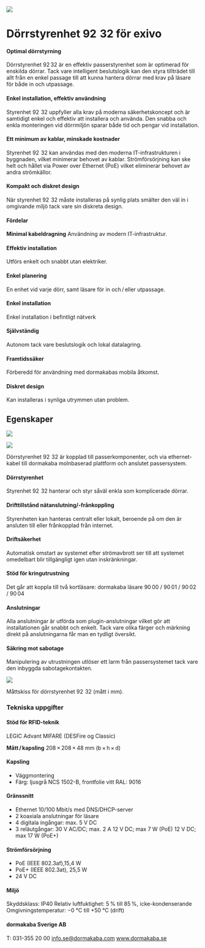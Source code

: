 ![](_page_0_Picture_1.jpeg)

# **Dörrstyrenhet 92  32** för exivo

#### **Optimal dörrstyrning**

Dörrstyrenhet 92 32 är en effektiv passerstyrenhet som är optimerad för enskilda dörrar. Tack vare intelligent beslutslogik kan den styra tillträdet till allt från en enkel passage till att kunna hantera dörrar med krav på läsare för både in och utpassage.

#### **Enkel installation, effektiv användning**

Styrenhet 92  32 uppfyller alla krav på moderna säkerhetskoncept och är samtidigt enkel och effektiv att installera och använda. Den snabba och enkla monteringen vid dörrmiljön sparar både tid och pengar vid installation.

#### **Ett minimum av kablar, minskade kostnader**

Styrenhet 92  32 kan användas med den moderna IT-infrastrukturen i byggnaden, vilket minimerar behovet av kablar. Strömförsörjning kan ske helt och hållet via Power over Ethernet (PoE) vilket eliminerar behovet av andra strömkällor.

#### **Kompakt och diskret design**

När styrenhet 92  32 måste installeras på synlig plats smälter den väl in i omgivande miljö tack vare sin diskreta design.

#### **Fördelar**

**Minimal kabeldragning** Användning av modern IT-infrastruktur.

#### **Effektiv installation**

Utförs enkelt och snabbt utan elektriker.

#### **Enkel planering**

En enhet vid varje dörr, samt läsare för in och / eller utpassage.

#### **Enkel installation**

Enkel installation i befintligt nätverk

#### **Självständig**

Autonom tack vare beslutslogik och lokal datalagring.

#### **Framtidssäker**

Förberedd för användning med dormakabas mobila åtkomst.

#### **Diskret design**

Kan installeras i synliga utrymmen utan problem.

## **Egenskaper**

![](_page_1_Picture_1.jpeg)

![](_page_1_Figure_2.jpeg)

Dörrstyrenhet 92  32 är kopplad till passerkomponenter, och via ethernet-kabel till dormakaba molnbaserad plattform och anslutet passersystem.

#### **Dörrstyrenhet**

Styrenhet 92  32 hanterar och styr såväl enkla som komplicerade dörrar.

#### **Drifttillstånd nätanslutning/-frånkoppling**

Styrenheten kan hanteras centralt eller lokalt, beroende på om den är ansluten till eller frånkopplad från internet.

#### **Driftsäkerhet**

Automatisk omstart av systemet efter strömavbrott ser till att systemet omedelbart blir tillgängligt igen utan inskränkningar.

#### **Stöd för kringutrustning**

Det går att koppla till två kortläsare: dormakaba läsare 90 00 / 90 01 / 90 02 / 90 04

#### **Anslutningar**

Alla anslutningar är utförda som plugin-anslutningar vilket gör att installationen går snabbt och enkelt. Tack vare olika färger och märkning direkt på anslutningarna får man en tydligt översikt.

#### **Säkring mot sabotage**

Manipulering av utrustningen utlöser ett larm från passersystemet tack vare den inbyggda sabotagekontakten.

![](_page_1_Figure_16.jpeg)

Måttskiss för dörrstyrenhet 92  32 (mått i mm).

### **Tekniska uppgifter**

#### **Stöd för RFID-teknik**

LEGIC Advant MIFARE (DESFire og Classic)

**Mått / kapsling** 208 × 208 × 48 mm (b × h × d)

#### **Kapsling**

- Väggmontering
- Färg: ljusgrå NCS 1502-B, frontfolie vitt RAL: 9016

#### **Gränssnitt**

- Ethernet 10/100 Mbit/s med DNS/DHCP-server
- 2 koaxiala anslutningar för läsare
- 4 digitala ingångar: max. 5 V DC
- 3 reläutgångar: 30 V AC/DC; max. 2 A 12 V DC; max 7 W (PoE) 12 V DC; max 17 W (PoE+)

#### **Strömförsörjning**

- PoE (IEEE 802.3af),15,4 W
- PoE+ (IEEE 802.3at), 25,5 W
- 24 V DC

#### **Miljö**

Skyddsklass: IP40 Relativ luftfuktighet: 5 % till 85 %, icke-kondenserande Omgivningstemperatur: −0 °C till +50 °C (drift)

#### dormakaba Sverige AB

T: 031-355 20 00 info.se@dormakaba.com www.dormakaba.se